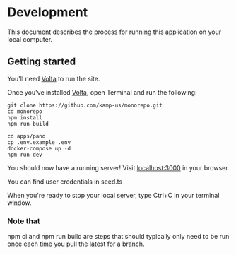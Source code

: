 # Development
This document describes the process for running this application on your local computer.

## Getting started
You'll need [Volta](https://volta.sh/) to run the site.

Once you've installed [Volta](https://volta.sh/), open Terminal and run the following:
```console
git clone https://github.com/kamp-us/monorepo.git
cd monorepo
npm install
npm run build

cd apps/pano
cp .env.example .env
docker-compose up -d
npm run dev
```

You should now have a running server! Visit [localhost:3000](http://localhost:3000) in your browser.

You can find user credentials in seed.ts

When you're ready to stop your local server, type Ctrl+C in your terminal window.

### Note that
npm ci and npm run build are steps that should typically only need to be run once each time you pull the latest for a branch.
